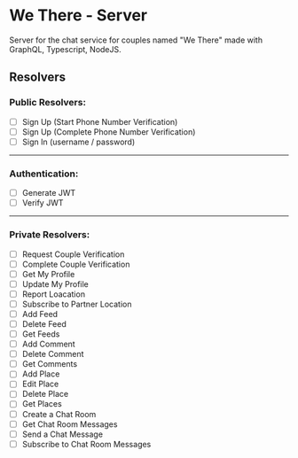 # We There - Server

Server for the chat service for couples named "We There" made with GraphQL, Typescript, NodeJS.

## Resolvers

### Public Resolvers:

- [ ] Sign Up (Start Phone Number Verification)
- [ ] Sign Up (Complete Phone Number Verification)
- [ ] Sign In (username / password)

---

### Authentication:

- [ ] Generate JWT
- [ ] Verify JWT

---

### Private Resolvers:

- [ ] Request Couple Verification
- [ ] Complete Couple Verification
- [ ] Get My Profile
- [ ] Update My Profile
- [ ] Report Loacation
- [ ] Subscribe to Partner Location
- [ ] Add Feed
- [ ] Delete Feed
- [ ] Get Feeds
- [ ] Add Comment
- [ ] Delete Comment
- [ ] Get Comments
- [ ] Add Place
- [ ] Edit Place
- [ ] Delete Place
- [ ] Get Places
- [ ] Create a Chat Room
- [ ] Get Chat Room Messages
- [ ] Send a Chat Message
- [ ] Subscribe to Chat Room Messages
